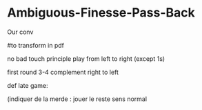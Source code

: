 # Ambiguous-Finesse-Pass-Back

Our conv

#to transform in pdf

no bad touch principle
play from left to right (except 1s)


first round 3-4 complement right to left


def late game:



(indiquer de la merde : jouer le reste sens normal
